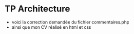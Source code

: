 # TP Architecture
- voici la correction demandée du fichier commentaires.php
- ainsi que mon CV réalisé en html et css 